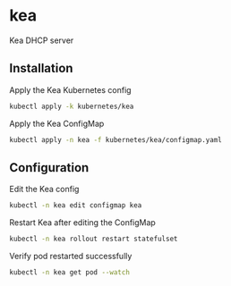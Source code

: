 # kea

Kea DHCP server

## Installation

Apply the Kea Kubernetes config
```bash
kubectl apply -k kubernetes/kea
```

Apply the Kea ConfigMap
```bash
kubectl apply -n kea -f kubernetes/kea/configmap.yaml
```

## Configuration

Edit the Kea config
```bash
kubectl -n kea edit configmap kea
```

Restart Kea after editing the ConfigMap
```bash
kubectl -n kea rollout restart statefulset
```

Verify pod restarted successfully
```bash
kubectl -n kea get pod --watch
```